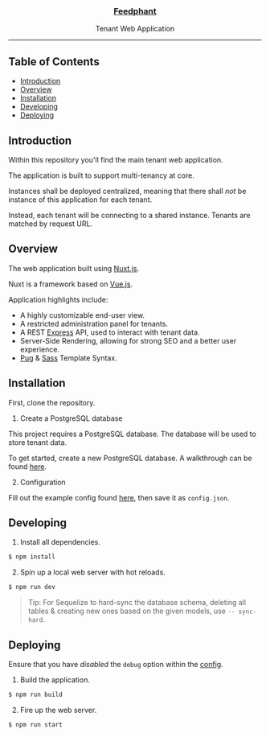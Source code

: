 <p align="center">
    <a href="https://feedphant.com">
        <h3 align="center">Feedphant</h3>
    </a>
    <p align="center">Tenant Web Application</p>
</p>

---

## Table of Contents

- [Introduction](#introduction)
- [Overview](#overview)
- [Installation](#installation)
- [Developing](#developing)
- [Deploying](#deploying)

## Introduction

Within this repository you'll find the main tenant web application.

The application is built to support multi-tenancy at core.

Instances shall be deployed centralized, meaning that there shall *not* be instance of this application for each tenant.

Instead, each tenant will be connecting to a shared instance. Tenants are matched by request URL.

## Overview

The web application built using [Nuxt.js](https://nuxtjs.org).

Nuxt is a framework based on [Vue.js](https://vuejs.org/).

Application highlights include:

- A highly customizable end-user view.
- A restricted administration panel for tenants.
- A REST [Express](http://expressjs.com/) API, used to interact with tenant data.
- Server-Side Rendering, allowing for strong SEO and a better user experience.
- [Pug](https://pugjs.org/) & [Sass](https://sass-lang.com/) Template Syntax.

## Installation

First, clone the repository.

1. Create a PostgreSQL database

This project requires a PostgreSQL database. The database will be used to store tenant data.

To get started, create a new PostgreSQL database. A walkthrough can be found [here](https://www.postgresql.org/docs/9.0/tutorial-createdb.html).

2. Configuration

Fill out the example config found [here](config/example.config.json), then save it as `config.json`.

## Developing

1. Install all dependencies.

``` bash
$ npm install
```

2. Spin up a local web server with hot reloads.

``` bash
$ npm run dev
```

> Tip: For Sequelize to hard-sync the database schema, deleting all tables & creating new ones based on the given models, use `-- sync-hard`.

## Deploying

Ensure that you have _disabled_ the `debug` option within the [config](config).

1. Build the application.

``` bash
$ npm run build
```

2. Fire up the web server.

``` bash
$ npm run start
```
